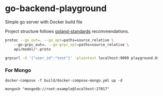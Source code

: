 # go-backend-playground
Simple go server with Docker build file

Project structure follows [goland-standards](https://github.com/golang-standards/project-layout) recommendations.

```bash
protoc --go_out=. --go_opt=paths=source_relative \  
    --go-grpc_out=. --go-grpc_opt=paths=source_relative \
    api/model/*.proto
```

```bash
grpcurl -d '{"user_id":"test"}' -plaintext localhost:9099 playground.UserService.GetUser
```

### For Mongo

`docker-compose -f build/docker-compose-mongo.yml up -d`

`mongosh "mongodb://root:example@localhost:27017"`